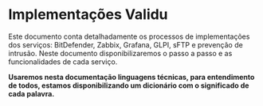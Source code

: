 # Implementações Validu

<p>Este documento conta detalhadamente os processos de implementações dos serviços: BitDefender, Zabbix, Grafana, GLPI, sFTP e prevenção de intrusão. Neste documento disponibilizaremos o passo a passo e as funcionalidades de cada serviço.</p>

<strong>Usaremos nesta documentação linguagens técnicas, para entendimento de todos, estamos disponibilizando um dicionário com o significado de cada palavra.


